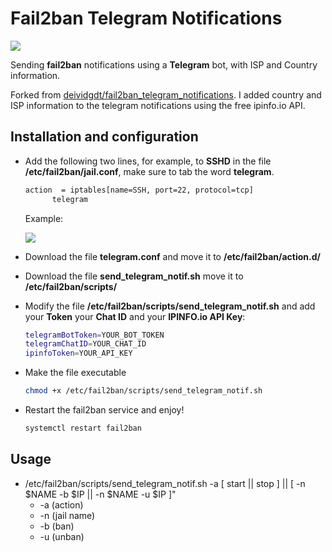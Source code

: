 # Fail2ban Telegram Notifications

![](https://deividsdocs.files.wordpress.com/2020/04/telegram_notifications_fail2ban.jpg)

Sending **fail2ban** notifications using a **Telegram** bot, with ISP and Country information.

Forked from [deividgdt/fail2ban_telegram_notifications](https://github.com/deividgdt/fail2ban_telegram_notifications). I added country and ISP information to the telegram notifications using the free ipinfo.io API.

## Installation and configuration
- Add the following two lines, for example, to **SSHD** in the file **/etc/fail2ban/jail.conf**, make sure to tab the word **telegram**.
  
  ```sh
  action  = iptables[name=SSH, port=22, protocol=tcp]
  		telegram
  ```
  Example:
  
  ![](https://deividsdocs.files.wordpress.com/2020/04/fail2ban-sshd-conf.png)
  
- Download the file **telegram.conf** and move it to **/etc/fail2ban/action.d/**
- Download the file **send_telegram_notif.sh** move it to **/etc/fail2ban/scripts/**
- Modify the file **/etc/fail2ban/scripts/send_telegram_notif.sh** and add your **Token** your **Chat ID** and your **IPINFO.io API Key**:

  ```sh
  telegramBotToken=YOUR_BOT_TOKEN
  telegramChatID=YOUR_CHAT_ID
  ipinfoToken=YOUR_API_KEY
  ```
- Make the file executable

  ```sh
  chmod +x /etc/fail2ban/scripts/send_telegram_notif.sh
  ```
- Restart the fail2ban service and enjoy!

  ```sh
  systemctl restart fail2ban
  ```
 
## Usage
+ /etc/fail2ban/scripts/send_telegram_notif.sh -a [ start || stop ] || [ -n $NAME -b $IP || -n $NAME -u $IP ]"
  + -a (action)
  + -n (jail name)
  + -b (ban)
  + -u (unban)